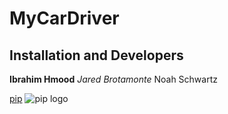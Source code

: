 # MyCarDriver

## Installation and Developers
**Ibrahim Hmood**
*Jared Brotamonte*
Noah Schwartz

[pip](https://pypi.org/project/pip/)
![pip logo](https://pypi.org/static/images/logo-small.2a411bc6.svg)
